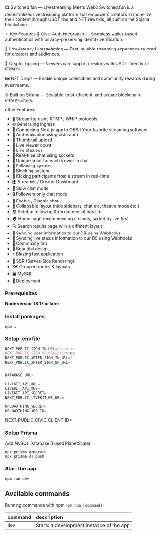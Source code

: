 📺 Switched.fun — Livestreaming Meets Web3
Switched.fun is a decentralized livestreaming platform that empowers creators to monetize their content through USDT tips and NFT rewards, all built on the Solana blockchain.

✨ Key Features
🔐 Civic Auth Integration — Seamless wallet-based authentication with privacy-preserving identity verification.

🎥 Low-latency Livestreaming — Fast, reliable streaming experience tailored for creators and audiences.

💸 Crypto Tipping — Viewers can support creators with USDT directly in-stream.

🖼️ NFT Drops — Enable unique collectibles and community rewards during livestreams.

🌐 Built on Solana — Scalable, cost-efficient, and secure blockchain infrastructure.

other Features:

- 📡 Streaming using RTMP / WHIP protocols
- 🌐 Generating ingress
- 🔗 Connecting Next.js app to OBS / Your favorite streaming software
- 🔐 Authentication using civic auth
- 📸 Thumbnail upload
- 👀 Live viewer count
- 🚦 Live statuses
- 💬 Real-time chat using sockets
- 🎨 Unique color for each viewer in chat
- 👥 Following system
- 🚫 Blocking system
- 👢 Kicking participants from a stream in real-time
- 🎛️ Streamer / Creator Dashboard
- 🐢 Slow chat mode
- 🔒 Followers only chat mode
- 📴 Enable / Disable chat
- 🔽 Collapsible layout (hide sidebars, chat etc, theatre mode etc.)
- 📚 Sidebar following & recommendations tab
- 🏠 Home page recommending streams, sorted by live first
- 🔍 Search results page with a different layout
- 🔄 Syncing user information to our DB using Webhooks
- 📡 Syncing live status information to our DB using Webhooks
- 🤝 Community tab
- 🎨 Beautiful design
- ⚡ Blazing fast application
- 📄 SSR (Server-Side Rendering)
- 🗺️ Grouped routes & layouts
- 🗃️ MySQL
- 🚀 Deployment

### Prerequisites

**Node version 18.17 or later**

### Install packages

```shell
npm i
```

### Setup .env file

```js
NEXT_PUBLIC_SIGN_IN_URL=/sign-in
NEXT_PUBLIC_SIGN_UP_URL=/sign-up
NEXT_PUBLIC_AFTER_SIGN_IN_URL=/
NEXT_PUBLIC_AFTER_SIGN_UP_URL=/


DATABASE_URL=

LIVEKIT_API_URL=
LIVEKIT_API_KEY=
LIVEKIT_API_SECRET=
NEXT_PUBLIC_LIVEKIT_WS_URL=

UPLOADTHING_SECRET=
UPLOADTHING_APP_ID=
```

<!-- civic auth -->

NEXT_PUBLIC_CIVIC_CLIENT_ID=

### Setup Prisma

Add MySQL Database (I used PlanetScale)

```shell
npx prisma generate
npx prisma db push

```

### Start the app

```shell
npm run dev
```

## Available commands

Running commands with npm `npm run [command]`

| command | description                              |
| :------ | :--------------------------------------- |
| `dev`   | Starts a development instance of the app |
